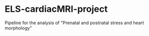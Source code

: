 # ELS-cardiacMRI-project
Pipeline for the analysis of "Prenatal and postnatal stress and heart morphology"
